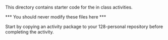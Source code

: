 This directory contains starter code for the in class activities.

*** You should never modify these files here ***

Start by copying an activity package to your 128-personal repository before completing the activity.
